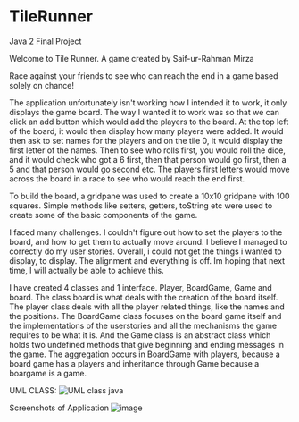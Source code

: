 # TileRunner
Java 2 Final Project

Welcome to Tile Runner. A game created by Saif-ur-Rahman Mirza

Race against your friends to see who can reach the end in a game based solely on chance!

The application unfortunately isn't working how I intended it to work, it only displays the game board. The way I wanted it to work was so that we can click an add button which would add the players to the board. At the top left of the board, it would then display how many players were added. It would then ask to set names for the players and on the tile 0, it would display the first letter of the names. Then to see who rolls first, you would roll the dice, and it would check who got a 6 first, then that person would go first, then a 5 and that person would go second etc. The players first letters would move across the board in a race to see who would reach the end first.

To build the board, a gridpane was used to create a 10x10 gridpane with 100 squares. Simple methods like setters, getters, toString etc were used to create some of the basic components of the game.

I faced many challenges. I couldn't figure out how to set the players to the board, and how to get them to actually move around. I believe I managed to correctly do my user stories. Overall, i could not get the things i wanted to display, to display. The alignment and everything is off. Im hoping that next time, I will actually be able to achieve this.

I have created 4 classes and 1 interface. Player, BoardGame, Game and board. The class board is what deals with the creation of the board itself.  The player class deals with all the player related things, like the names and the positions. The BoardGame class focuses on the board game itself and the implementations of the userstories and all the mechanisms the game requires to be what it is. And the Game class is an abstract class which holds two undefined methods that give beginning and ending messages in the game. The aggregation occurs in BoardGame with players, because a board game has a players and inheritance through Game because a boargame is a game.

UML CLASS:
![UML class java](https://user-images.githubusercontent.com/106036032/170408230-ddbe27dd-7bee-425f-8819-0454e90a19d8.png)

Screenshots of Application
![image](https://user-images.githubusercontent.com/106036032/170408466-b71a644a-d6be-4274-a8f2-8bf76937c2a3.png)





